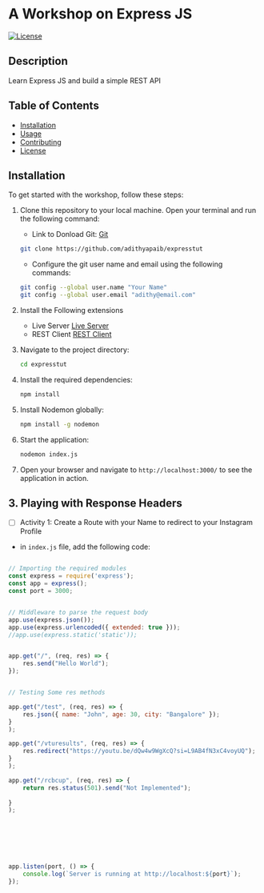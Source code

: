 # A Workshop on Express JS

[![License](https://img.shields.io/badge/license-MIT-blue.svg)](https://opensource.org/licenses/MIT)

## Description

Learn Express JS and build a simple REST API



## Table of Contents

- [Installation](#installation)
- [Usage](#usage)
- [Contributing](#contributing)
- [License](#license)

## Installation

To get started with the workshop, follow these steps:

1. Clone this repository to your local machine. Open your terminal and run the following command:

    - Link to Donload Git: [Git](https://git-scm.com/downloads)

    ```bash
    git clone https://github.com/adithyapaib/expresstut
    ```
    - Configure the git user name and email using the following commands:
    ```bash
    git config --global user.name "Your Name"
    git config --global user.email "adithy@email.com"
    ```
2. Install the Following extensions 
    - Live Server
    [Live Server](https://marketplace.visualstudio.com/items?itemName=ritwickdey.LiveServer)
    - REST Client
    [REST Client](https://marketplace.visualstudio.com/items?itemName=humao.rest-client)


2. Navigate to the project directory:

    ```bash
    cd expresstut
    ```

3. Install the required dependencies:

    ```bash
    npm install
    ```

4. Install Nodemon globally:

    ```bash
    npm install -g nodemon
    ```
4. Start the application:

    ```bash
   nodemon index.js
    ```
5. Open your browser and navigate to `http://localhost:3000/` to see the application in action.


## 3. Playing with Response Headers

- [ ] Activity 1: Create a Route with your Name to redirect to your Instagram Profile

- in `index.js` file, add the following code:

```javascript

// Importing the required modules
const express = require('express');
const app = express();
const port = 3000;


// Middleware to parse the request body
app.use(express.json());
app.use(express.urlencoded({ extended: true }));
//app.use(express.static('static'));


app.get("/", (req, res) => {
    res.send("Hello World");
});


// Testing Some res methods

app.get("/test", (req, res) => {
    res.json({ name: "John", age: 30, city: "Bangalore" });
}
);

app.get("/vturesults", (req, res) => {
    res.redirect("https://youtu.be/dQw4w9WgXcQ?si=L9AB4fN3xC4voyUQ");
}
);

app.get("/rcbcup", (req, res) => {
    return res.status(501).send("Not Implemented");
    
}
);







app.listen(port, () => {
    console.log(`Server is running at http://localhost:${port}`);
});


```
